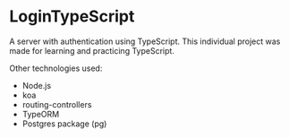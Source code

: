 # LoginTypeScript
A server with authentication using TypeScript.
This individual project was made for learning and practicing TypeScript.

Other technologies used:
- Node.js
- koa
- routing-controllers
- TypeORM
- Postgres package (pg)
